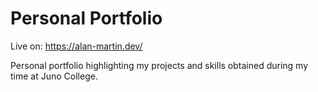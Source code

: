 # Personal Portfolio
Live on: https://alan-martin.dev/

Personal portfolio highlighting my projects and skills obtained during my time at Juno College.
